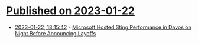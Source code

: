 # [Published on 2023-01-22](index.md)

* [2023-01-22, 18:15:42](https://news.ycombinator.com/item?id=34480375) - [Microsoft Hosted Sting Performance in Davos on Night Before Announcing Layoffs](https://www.wsj.com/livecoverage/davos2023/card/microsoft-hosted-sting-performance-in-davos-on-night-before-it-announced-layoffs-cRHO4k295pSWarvtfQRJ)
